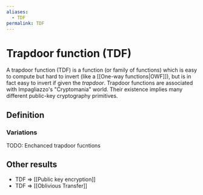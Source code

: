 ```yaml
---
aliases:
  - TDF
permalink: TDF
---
```

# Trapdoor function (TDF)
A trapdoor function (TDF) is a function (or family of functions) which is easy to compute but hard to invert (like a [[One-way functions|OWF]]), but is in fact easy to invert if given the *trapdoor*. Trapdoor functions are associated with Impagliazzo's "Cryptomania" world.  Their existence implies many different public-key cryptography primitives.

## Definition


### Variations
TODO: Enchanced trapdoor fucntions


## Other results
- TDF => [[Public key encryption]]
- TDF => [[Oblivious Transfer]]
